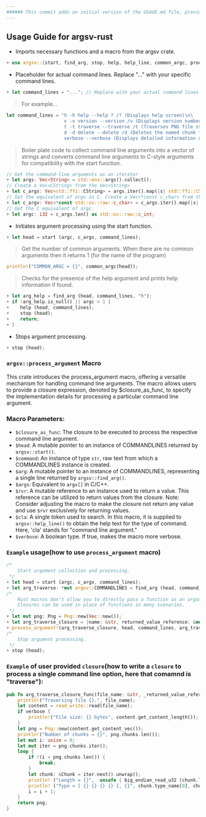 ```yaml
---
###### This commit adds an initial version of the USAGE.md file, providing basic information on how to use the crate. Please note that the usage details are not yet complete, and a more comprehensive example will be added in future commits.
---
```

## Usage Guide for argsv-rust
- Imports necessary functions and a macro from the argsv crate.
```rust
+ use argsv::{start, find_arg, stop, help, help_line, common_argc, process_argument};
```
- Placeholder for actual command lines. Replace "..." with your specific command lines.
```rust
+ let command_lines = "..."; // Replace with your actual command lines
```
> For example...
```rust
let command_lines = "h -h help --help ? /? (Displays help screen)\n\
                     v -v version --version /v (Displays version number)\n\
                     t -t traverse --traverse /t (Traverses PNG file structure and displays it)\n\
                     d -d delete --delete /d (Deletes the named chunk from the PNG file)\n\
                     verbose --verbose (Displays detailed information or feedback about the execution of another command)";
```
> Boiler plate code to collect command line arguments into a vector of strings and converts command line arguments to C-style arguments for compatibility with the start function.
```rust
// Get the command-line arguments as an iterator
+ let args: Vec<String> = std::env::args().collect();
// Create a Vec<CString> from the Vec<String>
+ let c_args: Vec<std::ffi::CString> = args.iter().map(|s| std::ffi::CString::new(s.as_str()).expect("Failed to create CString")).collect();
// Get the equivalent of argv in C. Create a Vec<*const c_char> from the Vec<CString>.
+ let c_argv: Vec<*const std::os::raw::c_char> = c_args.iter().map(|s| s.as_ptr()).collect();
// Get the C equivalent of argc.    
+ let argc: i32 = c_args.len() as std::os::raw::c_int;
```
- Initiates argument processing using the start function.
```rust
+ let head = start (argc, c_argv, command_lines);
```
> Get the number of common arguments. When there are no common arguments then it returns 1 (for the name of the program) 
```rust
println!("COMMON_ARGC = {}", common_argc(head));
```
> Checks for the presence of the help argument and prints help information if found.
```rust
+ let arg_help = find_arg (head, command_lines, "h");
+ if !arg_help.is_null() || argc < 1 {
+    help (head, command_lines);
+    stop (head); 
+    return;
+ }
```
- Stops argument processing.
```rust
+ stop (head); 
```
### `argsv::process_argument` Macro
This crate introduces the process_argument macro, offering a versatile mechanism for handling command line arguments. The macro allows users to provide a closure expression, denoted by $closure_as_func, to specify the implementation details for processing a particular command line argument.
### Macro Parameters:
- `$closure_as_func`: The closure to be executed to process the respective command line argument.
- `$head`: A mutable pointer to an instance of COMMANDLINES returned by `argsv::start()`.
- `$command`: An instance of type `str`, raw text from which a COMMANDLINES instance is created.
- `$arg`: A mutable pointer to an instance of COMMANDLINES, representing a single line returned by `argsv::find_arg()`.
- `$args`: Equivalent to `argv[]` in C/C++.
- `$rvr`: A mutable reference to an instance used to return a value. This reference can be utilized to return values from the closure. Note: Consider adjusting the macro to make the closure not return any value and use `$rvr` exclusively for returning values.
- `$cla`: A single token used to search. In this macro, it is supplied to `argsv::help_line()` to obtain the help text for the type of command. Here, 'cla' stands for "command line argument."
- `$verbose`: A boolean type. If true, makes the macro more verbose.
### `Example` usage(how to use `process_argument` macro)
```rust
/*
    Start argument collection and processing.
 */
+ let head = start (argc, c_argv, command_lines);
+ let arg_traverse: *mut argsv::COMMANDLINES = find_arg (head, command_lines, "t");
/*
    Rust macros don't allow you to directly pass a function as an argument. However, you can pass function-like items like closures as arguments. 
    Closures can be used in place of functions in many scenarios.
 */
+ let mut png: Png = Png::new(Vec::new());
+ let arg_traverse_closure = |name: &str, returned_value_reference: &mut Png, verbose: bool| arg_traverse_closure_func(name, returned_value_reference, verbose);    
+ process_argument!(arg_traverse_closure, head, command_lines, arg_traverse, args,  &mut png, "/t", !arg_verbose.is_null());
/*
    Stop argument processing.
 */
+ stop (head);
```
### `Example` of user provided `closure`(how to write a `closure` to process a single command line option, here that comamnd is "traverse"):
```rust
pub fn arg_traverse_closure_func(file_name: &str, _returned_value_reference: &mut Png, verbose: bool) -> Png {
    println!("Traversing file {}.", file_name);
    let content = read_write::read(file_name);
    if verbose {
        println!("File size: {} bytes", content.get_content_length());
    }
    let png = Png::new(content.get_content_vec());
    println!("Number of chunks = {}", png.chunks.len());
    let mut i: usize = 0;
    let mut iter = png.chunks.iter();
    loop {
        if !(i < png.chunks.len()) {
            break;
        }
        let chunk: &Chunk = iter.next().unwrap();
        println! ("Length = {}",  unsafe { big_endian_read_u32 (chunk.length.clone().as_mut_ptr()) });        
        println! ("Type = [ {} {} {} {} ], {}", chunk.type_name[0], chunk.type_name[1], chunk.type_name[2], chunk.type_name[3], str::from_utf8(&chunk.type_name).unwrap());
        i = i + 1;        
    }
    return png;
}
```
